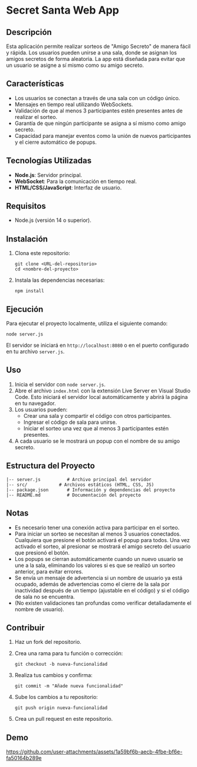# Secret Santa Web App

## Descripción

Esta aplicación permite realizar sorteos de "Amigo Secreto" de manera fácil y rápida. Los usuarios pueden unirse a una sala, donde se asignan los amigos secretos de forma aleatoria. La app está diseñada para evitar que un usuario se asigne a sí mismo como su amigo secreto.

## Características

- Los usuarios se conectan a través de una sala con un código único.
- Mensajes en tiempo real utilizando WebSockets.
- Validación de que al menos 3 participantes estén presentes antes de realizar el sorteo.
- Garantía de que ningún participante se asigna a sí mismo como amigo secreto.
- Capacidad para manejar eventos como la unión de nuevos participantes y el cierre automático de popups.

## Tecnologías Utilizadas

- **Node.js**: Servidor principal.
- **WebSocket**: Para la comunicación en tiempo real.
- **HTML/CSS/JavaScript**: Interfaz de usuario.

## Requisitos

- Node.js (versión 14 o superior).

## Instalación

1. Clona este repositorio:

    ```
    git clone <URL-del-repositorio>
    cd <nombre-del-proyecto>
    ```

2. Instala las dependencias necesarias:

    ```
    npm install
    ```

## Ejecución

Para ejecutar el proyecto localmente, utiliza el siguiente comando:

```
node server.js
```

El servidor se iniciará en `http://localhost:8080` o en el puerto configurado en tu archivo `server.js`.

## Uso

1. Inicia el servidor con `node server.js`.
2. Abre el archivo `index.html` con la extensión Live Server en Visual Studio Code. Esto iniciará el servidor local automáticamente y abrirá la página en tu navegador.
3. Los usuarios pueden:
    - Crear una sala y compartir el código con otros participantes.
    - Ingresar el código de sala para unirse.
    - Iniciar el sorteo una vez que al menos 3 participantes estén presentes.
4. A cada usuario se le mostrará un popup con el nombre de su amigo secreto.

## Estructura del Proyecto



```
|-- server.js          # Archivo principal del servidor
|-- src/            # Archivos estáticos (HTML, CSS, JS)
|-- package.json       # Información y dependencias del proyecto
|-- README.md          # Documentación del proyecto
```

## Notas

- Es necesario tener una conexión activa para participar en el sorteo.
- Para iniciar un sorteo se necesitan al menos 3 usuarios conectados. Cualquiera que presione el botón activará el popup para todos. Una vez activado el sorteo, al presionar se mostrará el amigo secreto del usuario que presionó el botón.
- Los popups se cierran automáticamente cuando un nuevo usuario se une a la sala, eliminando los valores si es que se realizó un sorteo anterior, para evitar errores.
- Se envía un mensaje de advertencia si un nombre de usuario ya está ocupado, además de advertencias como el cierre de la sala por inactividad después de un tiempo (ajustable en el código) y si el código de sala no se encuentra.
- (No existen validaciones tan profundas como verificar detalladamente el nombre de usuario).

## Contribuir

1. Haz un fork del repositorio.
2. Crea una rama para tu función o corrección:

    ```
    git checkout -b nueva-funcionalidad
    ```

3. Realiza tus cambios y confirma:

    ```
    git commit -m "Añade nueva funcionalidad"
    ```

4. Sube los cambios a tu repositorio:

    ```
    git push origin nueva-funcionalidad
    ```

5. Crea un pull request en este repositorio.

## Demo 

https://github.com/user-attachments/assets/1a59bf6b-aecb-4fbe-bf6e-fa50164b289e